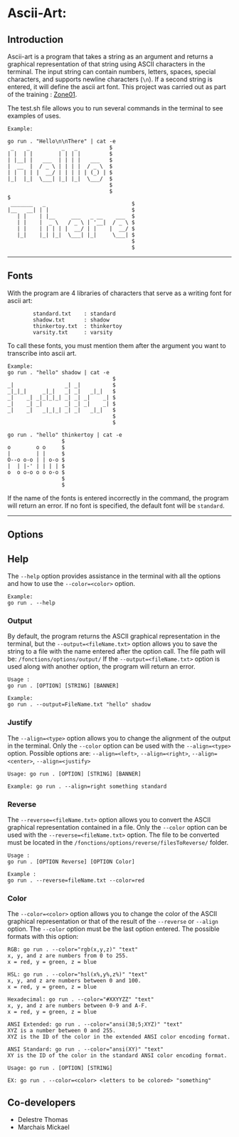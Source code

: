 # Ascii-Art:

## Introduction

Ascii-art is a program that takes a string as an argument and returns a graphical representation of that string using ASCII characters in the terminal. The input string can contain numbers, letters, spaces, special characters, and supports newline characters (`\n`). If a second string is entered, it will define the ascii art font.
This project was carried out as part of the training : [Zone01](https://zone01rouennormandie.org/).

The test.sh file allows you to run several commands in the terminal to see examples of uses.

```
Example:

go run . "Hello\n\nThere" | cat -e
 _    _          _   _          $
| |  | |        | | | |         $
| |__| |   ___  | | | |   ___   $
|  __  |  / _ \ | | | |  / _ \  $
| |  | | |  __/ | | | | | (_) | $
|_|  |_|  \___| |_| |_|  \___/  $
                                $
                                $
$
 _______   _                           $
|__   __| | |                          $
   | |    | |__     ___   _ __    ___  $
   | |    |  _ \   / _ \ | '__|  / _ \ $
   | |    | | | | |  __/ | |    |  __/ $
   |_|    |_| |_|  \___| |_|     \___| $
                                       $
                                       $
```

****************************************************************************************************************************

## Fonts

With the program are 4 libraries of characters that serve as a writing font for ascii art:

```
        standard.txt    : standard
        shadow.txt      : shadow
        thinkertoy.txt  : thinkertoy
        varsity.txt     : varsity
```
To call these fonts, you must mention them after the argument you want to transcribe into ascii art.

```
Example:
go run . "hello" shadow | cat -e
                                 $
_|                _| _|          $
_|_|_|     _|_|   _| _|   _|_|   $
_|    _| _|_|_|_| _| _| _|    _| $
_|    _| _|       _| _| _|    _| $
_|    _|   _|_|_| _| _|   _|_|   $
                                 $
                                 $

go run . "hello" thinkertoy | cat -e
                 $
o        o o     $
|        | |     $
O--o o-o | | o-o $
|  | |-' | | | | $
o  o o-o o o o-o $
                 $
                 $
```

If the name of the fonts is entered incorrectly in the command, the program will return an error. If no font is specified, the default font will be `standard`.

****************************************************************************************************************************

## Options

## Help

The `--help` option provides assistance in the terminal with all the options and how to use the `--color=<color>` option.

```
Example:
go run . --help
```


### Output

By default, the program returns the ASCII graphical representation in the terminal, but the `--output=<fileName.txt>` option allows you to save the string to a file with the name entered after the option call.
The file path will be: `/fonctions/options/output/`
If the `--output=<fileName.txt>` option is used along with another option, the program will return an error.

```
Usage : 
go run . [OPTION] [STRING] [BANNER]

Example:
go run . --output=FileName.txt "hello" shadow
```


### Justify

The `--align=<type>` option allows you to change the alignment of the output in the terminal.
Only the `--color` option can be used with the `--align=<type>` option.
Possible options are: `--align=<left>`, `--align=<right>`, `--align=<center>`, `--align=<justify>`

```
Usage: go run . [OPTION] [STRING] [BANNER]

Example: go run . --align=right something standard
```


### Reverse

The `--reverse=<fileName.txt>` option allows you to convert the ASCII graphical representation contained in a file.
Only the `--color` option can be used with the `--reverse=<fileName.txt>` option.
The file to be converted must be located in the `/fonctions/options/reverse/filesToReverse/` folder.

```
Usage : 
go run . [OPTION Reverse] [OPTION Color]

Example :
go run . --reverse=fileName.txt --color=red
```


### Color

The `--color=<color>` option allows you to change the color of the ASCII graphical representation or that of the result of the `--reverse` or `--align` option. The `--color` option must be the last option entered.
The possible formats with this option:

```
RGB: go run . --color="rgb(x,y,z)" "text"
x, y, and z are numbers from 0 to 255.
x = red, y = green, z = blue

HSL: go run . --color="hsl(x%,y%,z%)" "text"
x, y, and z are numbers between 0 and 100.
x = red, y = green, z = blue

Hexadecimal: go run . --color="#XXYYZZ" "text"
x, y, and z are numbers between 0-9 and A-F.
x = red, y = green, z = blue

ANSI Extended: go run . --color="ansi(38;5;XYZ)" "text"
XYZ is a number between 0 and 255.
XYZ is the ID of the color in the extended ANSI color encoding format.

ANSI Standard: go run . --color="ansi(XY)" "text"
XY is the ID of the color in the standard ANSI color encoding format.
```


```
Usage: go run . [OPTION] [STRING]

EX: go run . --color=<color> <letters to be colored> "something"
```


## Co-developers

- Delestre Thomas
- Marchais Mickael